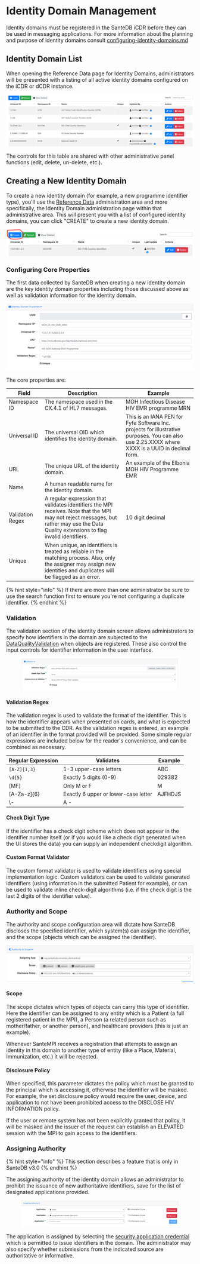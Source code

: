 # Identity Domain Management

Identity domains must be registered in the SanteDB iCDR before they can be used in messaging applications. For more information about the planning and purpose of identity domains consult [configuring-identity-domains.md](../../../../installation/installation-1/planning-and-preparation-work/develop-an-information-architecture/configuring-identity-domains.md "mention")

## Identity Domain List

When opening the Reference Data page for Identity Domains, administrators will be presented with a listing of all active identity domains configured on the iCDR or dCDR instance.

![](<../../../../.gitbook/assets/image (444) (1) (1) (1).png>)

The controls for this table are shared with other administrative panel functions (edit, delete, un-delete, etc.).

## Creating a New Identity Domain

To create a new identity domain (for example, a new programme identifier type), you'll use the [Reference Data](broken-reference) administration area and more specifically, the Identity Domain administration page within that administrative area. This will present you with a list of configured identity domains, you can click "CREATE" to create a new identity domain.

![](<../../../../.gitbook/assets/image (37).png>)

### Configuring Core Properties

The first data collected by SanteDB when creating a new identity domain are the key identity domain properties including those discussed above as well as validation information for the identity domain.

![](<../../../../.gitbook/assets/image (21) (1).png>)

The core properties are:

| Field            | Description                                                                                                                                                                               | Example                                                                                                                                         |
| ---------------- | ----------------------------------------------------------------------------------------------------------------------------------------------------------------------------------------- | ----------------------------------------------------------------------------------------------------------------------------------------------- |
| Namespace ID     | The namespace used in the CX.4.1 of HL7 messages.                                                                                                                                         | MOH Infectious Disease HIV EMR programme MRN                                                                                                    |
| Universal ID     | The universal OID which identifies the identity domain.                                                                                                                                   | This is an IANA PEN for Fyfe Software Inc. projects for illustrative purposes. You can also use 2.25.XXXX where XXXX is a UUID in decimal form. |
| URL              | The unique URL of the identity domain.                                                                                                                                                    | An example of the Elbonia MOH HIV Programme EMR                                                                                                 |
| Name             | A human readable name for the identity domain.                                                                                                                                            |                                                                                                                                                 |
| Validation Regex | A regular expression that validates identifiers the MPI receives. Note that the MPI may not reject messages, but rather may use the Data Quality extensions to flag invalid identifiers.  | 10 digit decimal                                                                                                                                |
| Unique           | When unique, an identifiers is treated as reliable in the matching process. Also, only the assigner may assign new identities and duplicates will be flagged as an error.                 |                                                                                                                                                 |

{% hint style="info" %}
If there are more than one administrator be sure to use the search function first to ensure you're not configuring a duplicate identifier.
{% endhint %}

### Validation

The validation section of the identity domain screen allows administrators to specify how identifiers in the domain are subjected to the [DataQualityValidation](../../../../user-guides-and-training/santempi/the-patient-dashboard/data-quality-tab.md) when objects are registered. These also control the input controls for identifier information in the user interface.

<figure><img src="../../../../.gitbook/assets/image (278).png" alt=""><figcaption></figcaption></figure>

#### Validation Regex

The validation regex is used to validate the format of the identifier. This is how the identifier appears when presented on cards, and what is expected to be submitted to the CDR. As the validation regex is entered, an example of an identifier in the format provided will be provided. Some simple regular expressions are included below for the reader's convenience, and can be combined as necessary.

| Regular Expression | Validates                            | Example |
| ------------------ | ------------------------------------ | ------- |
| `[A-Z]{1,3}`       | 1-3 upper-case letters               | ABC     |
| `\d{5}`            | Exactly 5 digits (0-9)               | 029382  |
| \[MF]              | Only M or F                          | M       |
| \[A-Za-z]{6}       | Exactly 6 upper or lower-case letter | AJFHDJS |
| \\-                | A -                                  |         |

#### Check Digit Type

If the identifier has a check digit scheme which does not appear in the identifier number itself (or if you would like a check digit generated when the UI stores the data) you can supply an independent checkdigit algorithm.

#### Custom Format Validator

The custom format validator is used to validate identifiers using special implementation logic. Custom validators can be used to validate generated identifiers (using information in the submitted Patient for example), or can be used to validate inline check-digit algorithms (i.e. if the check digit is the last 2 digits of the identifier value).

### Authority and Scope

The authority and scope configuration area will dictate how SanteDB discloses the specified identifier, which system(s) can assign the identifier, and the scope (objects which can be assigned the identifier).

![](<../../../../.gitbook/assets/image (116).png>)

#### Scope

The scope dictates which types of objects can carry this type of identifier. Here the identifier can be assigned to any entity which is a Patient (a full registered patient in the MPI), a Person (a related person such as mother/father, or another person), and healthcare providers (this is just an example).

Whenever SanteMPI receives a registration that attempts to assign an identity in this domain to another type of entity (like a Place, Material, Immunization, etc.) it will be rejected.

#### Disclosure Policy

When specified, this parameter dictates the policy which must be granted to the principal which is accessing it, otherwise the identifier will be masked. For example, the set disclosure policy would require the user, device, and application to not have been prohibited access to the DISCLOSE HIV INFORMATION policy.&#x20;

If the user or remote system has not been explicitly granted that policy, it will be masked and the issuer of the request can establish an ELEVATED session with the MPI to gain access to the identifiers.

### Assigning Authority

{% hint style="info" %}
This section describes a feature that is only in SanteDB v3.0&#x20;
{% endhint %}

The assigning authority of the identity domain allows an administrator to prohibit the issuance of new authoritative identifiers, save for the list of designated applications provided.&#x20;

<figure><img src="../../../../.gitbook/assets/image (447).png" alt=""><figcaption></figcaption></figure>

The application is assigned by selecting the [security application credential ](../../../server-administration/santedb-icdr-admin-console/application-administration.md)which is permitted to issue identifiers in the domain. The administrator may also specify whether submissions from the indicated source are authoritative or informative.

